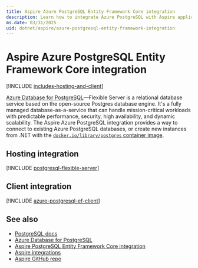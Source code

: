 ```yaml
---
title: Aspire Azure PostgreSQL Entity Framework Core integration
description: Learn how to integrate Azure PostgreSQL with Aspire applications, using both hosting and Entity Framework Core client integrations.
ms.date: 03/31/2025
uid: dotnet/aspire/azure-postgresql-entity-framework-integration
---
```


# Aspire Azure PostgreSQL Entity Framework Core integration

[!INCLUDE [includes-hosting-and-client](../includes/includes-hosting-and-client.md)]

[Azure Database for PostgreSQL](/azure/postgresql/)—Flexible Server is a relational database service based on the open-source Postgres database engine. It's a fully managed database-as-a-service that can handle mission-critical workloads with predictable performance, security, high availability, and dynamic scalability. The Aspire Azure PostgreSQL integration provides a way to connect to existing Azure PostgreSQL databases, or create new instances from .NET with the [`docker.io/library/postgres` container image](https://hub.docker.com/_/postgres).

## Hosting integration

[!INCLUDE [postgresql-flexible-server](includes/postgresql-flexible-server.md)]

## Client integration

[!INCLUDE [azure-postgresql-ef-client](includes/azure-postgresql-ef-client.md)]

## See also

- [PostgreSQL docs](https://www.npgsql.org/doc/api/Npgsql.html)
- [Azure Database for PostgreSQL](/azure/postgresql/)
- [Aspire PostgreSQL Entity Framework Core integration](postgresql-entity-framework-integration.md)
- [Aspire integrations](../fundamentals/integrations-overview.md)
- [Aspire GitHub repo](https://github.com/dotnet/aspire)
